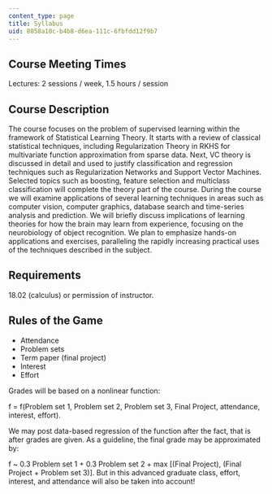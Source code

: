 ```yaml
---
content_type: page
title: Syllabus
uid: 8058a10c-b4b8-d6ea-111c-6fbfdd12f9b7
---
```


Course Meeting Times
--------------------

Lectures: 2 sessions / week, 1.5 hours / session

Course Description
------------------

The course focuses on the problem of supervised learning within the framework of Statistical Learning Theory. It starts with a review of classical statistical techniques, including Regularization Theory in RKHS for multivariate function approximation from sparse data. Next, VC theory is discussed in detail and used to justify classification and regression techniques such as Regularization Networks and Support Vector Machines. Selected topics such as boosting, feature selection and multiclass classification will complete the theory part of the course. During the course we will examine applications of several learning techniques in areas such as computer vision, computer graphics, database search and time-series analysis and prediction. We will briefly discuss implications of learning theories for how the brain may learn from experience, focusing on the neurobiology of object recognition. We plan to emphasize hands-on applications and exercises, paralleling the rapidly increasing practical uses of the techniques described in the subject.

Requirements
------------

18.02 (calculus) or permission of instructor.

Rules of the Game
-----------------

*   Attendance
*   Problem sets
*   Term paper (final project)
*   Interest
*   Effort

Grades will be based on a nonlinear function:

f = f(Problem set 1, Problem set 2, Problem set 3, Final Project, attendance, interest, effort).

We may post data-based regression of the function after the fact, that is after grades are given. As a guideline, the final grade may be approximated by:

f ~ 0.3 Problem set 1 + 0.3 Problem set 2 + max \[(Final Project), (Final Project + Problem set 3)\]. But in this advanced graduate class, effort, interest, and attendance will also be taken into account!